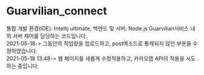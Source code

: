 # Guarvilian_connect
통합 개발 환경(IDE): Intellij ultimate, 백엔드 및 서버: Node.js
Guarvilian서비스 내의 서버 제어를 담당하는 코드입니다.</br>
2021-05-18-> 그동안의 작업량을 업로드하고, post메소드로 통제되지 않던 부분을 수정하였습니다.</br>
2021-05-18 13:48-> 웹 페이지를 새롭게 수정적용하고, 카카오맵 API의 적용을 시도하는 중입니다. 
